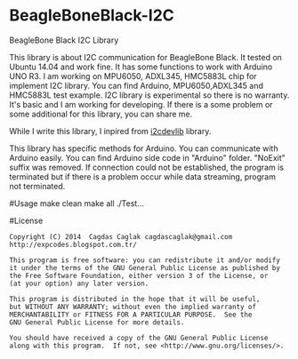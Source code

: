 BeagleBoneBlack-I2C
===================

BeagleBone Black I2C Library

This library is about I2C communication for BeagleBone Black. It tested on Ubuntu 14.04 and work fine. It has some functions to work with Arduino UNO R3. I am working on MPU6050, ADXL345, HMC5883L chip for implement I2C library. You can find Arduino, MPU6050,ADXL345 and HMC5883L test example. I2C library is experimental so there is no warranty. It's basic and I am working for developing. If there is a some problem or some additional for this library, you can share me.

While I write this library, I inpired from [i2cdevlib](https://github.com/jrowberg/i2cdevlib) library.

This library has specific methods for Arduino. You can communicate with Arduino easily. You can find Arduino side code in "Arduino" folder.
"NoExit" suffix was removed. If connection could not be established, the program is terminated but if there is a problem occur while data streaming, program not terminated.

#Usage
    make clean
    make all
    ./Test...

#License

	Copyright (C) 2014  Cagdas Caglak cagdascaglak@gmail.com http://expcodes.blogspot.com.tr/

    This program is free software: you can redistribute it and/or modify
    it under the terms of the GNU General Public License as published by
    the Free Software Foundation, either version 3 of the License, or
    (at your option) any later version.

    This program is distributed in the hope that it will be useful,
    but WITHOUT ANY WARRANTY; without even the implied warranty of
    MERCHANTABILITY or FITNESS FOR A PARTICULAR PURPOSE.  See the
    GNU General Public License for more details.

    You should have received a copy of the GNU General Public License
    along with this program.  If not, see <http://www.gnu.org/licenses/>.
